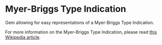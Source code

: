 Myer-Briggs Type Indication
===========================

Gem allowing for easy representations of a Myer-Briggs Type Indication.

For more information on the Myer-Briggs Type Indication, please read [this Wikipedia article](https://en.wikipedia.org/wiki/Myers-Briggs_Type_Indicator).
